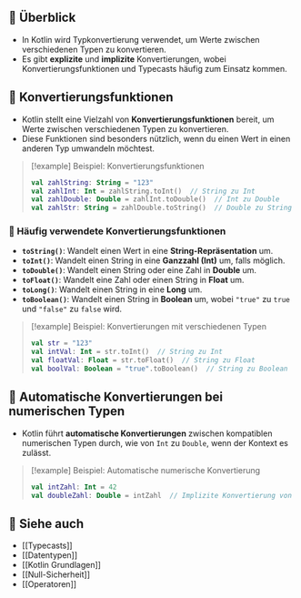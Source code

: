 
## 🔹 Überblick

- In Kotlin wird Typkonvertierung verwendet, um Werte zwischen verschiedenen Typen zu konvertieren.
- Es gibt **explizite** und **implizite** Konvertierungen, wobei Konvertierungsfunktionen und Typecasts häufig zum Einsatz kommen.

## 🔹 Konvertierungsfunktionen

- Kotlin stellt eine Vielzahl von **Konvertierungsfunktionen** bereit, um Werte zwischen verschiedenen Typen zu konvertieren.
- Diese Funktionen sind besonders nützlich, wenn du einen Wert in einen anderen Typ umwandeln möchtest.

> [!example] Beispiel: Konvertierungsfunktionen  
> ```kotlin
> val zahlString: String = "123"
> val zahlInt: Int = zahlString.toInt()  // String zu Int
> val zahlDouble: Double = zahlInt.toDouble()  // Int zu Double
> val zahlStr: String = zahlDouble.toString()  // Double zu String
> ```

### 🔸 Häufig verwendete Konvertierungsfunktionen

- **`toString()`**: Wandelt einen Wert in eine **String-Repräsentation** um.
- **`toInt()`**: Wandelt einen String in eine **Ganzzahl (Int)** um, falls möglich.
- **`toDouble()`**: Wandelt einen String oder eine Zahl in **Double** um.
- **`toFloat()`**: Wandelt eine Zahl oder einen String in **Float** um.
- **`toLong()`**: Wandelt einen String in eine **Long** um.
- **`toBoolean()`**: Wandelt einen String in **Boolean** um, wobei `"true"` zu `true` und `"false"` zu `false` wird.

> [!example] Beispiel: Konvertierungen mit verschiedenen Typen  
> ```kotlin
> val str = "123"
> val intVal: Int = str.toInt()  // String zu Int
> val floatVal: Float = str.toFloat()  // String zu Float
> val boolVal: Boolean = "true".toBoolean()  // String zu Boolean
> ```

## 🔹 Automatische Konvertierungen bei numerischen Typen

- Kotlin führt **automatische Konvertierungen** zwischen kompatiblen numerischen Typen durch, wie von `Int` zu `Double`, wenn der Kontext es zulässt.

> [!example] Beispiel: Automatische numerische Konvertierung  
> ```kotlin
> val intZahl: Int = 42
> val doubleZahl: Double = intZahl  // Implizite Konvertierung von Int zu Double
> ```

## 🔹 Siehe auch
- [[Typecasts]]
- [[Datentypen]]
- [[Kotlin Grundlagen]]
- [[Null-Sicherheit]]
- [[Operatoren]]



